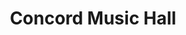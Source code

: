 ---
type: work
id: 0
title: "Concord Music Hall "
copy: "Design and Development."
image: "./images/gallery/Concord_Gallery_Image.jpg"
bgColor: "#EE4266"
textColor: "#ffffff"
workType: "Mobile Application"
techStack: ["React Native", "Redux", "Firebase", "Facebook Auth", "After Effects"]
description: "Concord Music Hall wanted a way to get more people to their shows. We decided  on a cross platform app that allows people to remind themselves about their favorite artists coming to town, entering contests to win free tickets and suggesting shows they might want to attend."
sectionOne: 
     - sectionTitle: "Data Flow"
       sectionImage: "./images/concord/Concord_Section_One.jpg"
       sectionDescription: "We used a cloud function to pull event data from Eventbrite, the current user's data is stored in Firebase's real time database. We'd use firebase and facebook's api to save user data. Firebase push notifications were used to send users reminders for shows they liked."
sectionTwo:
    - sectionTitle: "User Interface"
      sectionImage: ["./images/concord/Concord_UI_One.png","./images/concord/Concord_UI_Two.png"]
      isMobile: true
---